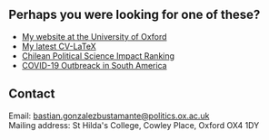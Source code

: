 ## Perhaps you were looking for one of these?

- [My website at the University of Oxford](http://users.ox.ac.uk/~shil5311/)
- [My latest CV-LaTeX](https://github.com/bgonzalezbustamante/CV-LaTeX)
- [Chilean Political Science Impact Ranking](http://users.ox.ac.uk/~shil5311/ranking/)
- [COVID-19 Outbreack in South America](https://bgonzalezbustamante.github.io/COVID-19-South-America/)

## Contact

Email: [bastian.gonzalezbustamante@politics.ox.ac.uk](mailto:bastian.gonzalezbustamante@politics.ox.ac.uk) <br />
Mailing address: St Hilda's College, Cowley Place, Oxford OX4 1DY
